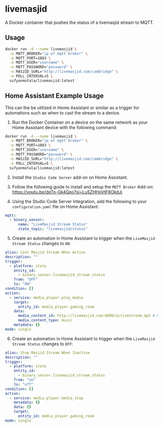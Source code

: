 # livemasjid

A Docker container that pushes the status of a livemasjid stream to MQTT.

## Usage

```bash
docker run -d --name livemasjid \
  -e MQTT_BROKER="ip of mqtt broker" \
  -e MQTT_PORT=1883 \
  -e MQTT_USER="username" \
  -e MQTT_PASSWORD="password" \
  -e MASJID_SURL="http://livemasjid.com/cambridge" \
  -e POLL_INTERVAL=5 \
  sufyanmotala/livemasjid:latest
```

## Home Assistant Example Usage

This can the be utilized in Home Assistant or similar as a trigger for automations such as when to cast the stream to a device.

1. Run the Docker Container on a device on the same network as your Home Assistant device with the following command:

```bash
docker run -d --name livemasjid \
  -e MQTT_BROKER="ip of mqtt broker" \
  -e MQTT_PORT=1883 \
  -e MQTT_USER="username" \
  -e MQTT_PASSWORD="password" \
  -e MASJID_SURL="http://livemasjid.com/cambridge" \
  -e POLL_INTERVAL=5 \
  sufyanmotala/livemasjid:latest
```

2. Install the `Studio Code Server` add-on on Home Assistant.

3. Follow the following guide to install and setup the `MQTT Broker` Add-on: https://youtu.be/dqTn-Gk4Qeo?si=LuSZHHoVtF8OkdJj
   
4. Using the Studio Code Server Integration, add the following to your `configuration.yaml` file on Home Assistant:

```yaml
mqtt:
  - binary_sensor:
      name: "LiveMasjid Stream Status"
      state_topic: "livemasjid/status"
```

5. Create an automation in Home Assistant to trigger when the `LiveMasjid Stream Status` changes to `ON`:

```yaml
alias: Cast Masjid Stream When Active
description: ""
trigger:
  - platform: state
    entity_id:
      - binary_sensor.livemasjid_stream_status
    from: "OFF"
    to: "ON"
condition: []
action:
  - service: media_player.play_media
    target:
      entity_id: media_player.gaming_room
    data:
      media_content_id: http://livemasjid.com:8000/activestream.mp3 # Replace with your masjids stream URL
      media_content_type: music
    metadata: {}
mode: single
```

6. Create an automation in Home Assistant to trigger when the `LiveMasjid Stream Status` changes to `OFF`:

```yaml
alias: Stop Masjid Stream When Inactive
description: ""
trigger:
  - platform: state
    entity_id:
      - binary_sensor.livemasjid_stream_status
    from: "on"
    to: "off"
condition: []
action:
  - service: media_player.media_stop
    metadata: {}
    data: {}
    target:
      entity_id: media_player.gaming_room
mode: single
```
